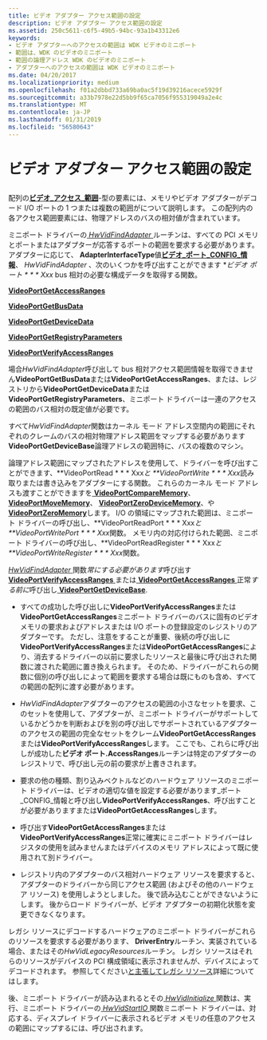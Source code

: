 ```yaml
---
title: ビデオ アダプター アクセス範囲の設定
description: ビデオ アダプター アクセス範囲の設定
ms.assetid: 250c5611-c6f5-49b5-94bc-93a1b43312e6
keywords:
- ビデオ アダプターへのアクセスの範囲は WDK ビデオのミニポート
- 範囲は、WDK のビデオのミニポート
- 範囲の論理アドレス WDK のビデオのミニポート
- アダプターへのアクセスの範囲は WDK ビデオのミニポート
ms.date: 04/20/2017
ms.localizationpriority: medium
ms.openlocfilehash: f01a2dbbd733a69ba0ac5f19d39216acece5929f
ms.sourcegitcommit: a33b7978e22d5bb9f65ca7056f955319049a2e4c
ms.translationtype: MT
ms.contentlocale: ja-JP
ms.lasthandoff: 01/31/2019
ms.locfileid: "56580643"
---
```

# <a name="setting-up-video-adapter-access-ranges"></a>ビデオ アダプター アクセス範囲の設定


## <span id="ddk_setting_up_video_adapter_access_ranges_gg"></span><span id="DDK_SETTING_UP_VIDEO_ADAPTER_ACCESS_RANGES_GG"></span>


配列の[**ビデオ\_アクセス\_範囲**](https://msdn.microsoft.com/library/windows/hardware/ff570498)-型の要素には、メモリやビデオ アダプターがデコード I/O ポートの 1 つまたは複数の範囲がについて説明します。 この配列内の各アクセス範囲要素には、物理アドレスのバスの相対値が含まれています。

ミニポート ドライバーの[ *HwVidFindAdapter* ](https://msdn.microsoft.com/library/windows/hardware/ff567332)ルーチンは、すべての PCI メモリとポートまたはアダプターが応答するポートの範囲を要求する必要があります。 アダプターに応じて、 **AdapterInterfaceType**値[**ビデオ\_ポート\_CONFIG\_情報**](https://msdn.microsoft.com/library/windows/hardware/ff570531)、 *HwVidFindAdapter* 、次のいくつかを呼び出すことができます **ビデオ ポート * * * Xxx* bus 相対の必要な構成データを取得する関数。

[**VideoPortGetAccessRanges**](https://msdn.microsoft.com/library/windows/hardware/ff570302)

[**VideoPortGetBusData**](https://msdn.microsoft.com/library/windows/hardware/ff570306)

[**VideoPortGetDeviceData**](https://msdn.microsoft.com/library/windows/hardware/ff570311)

[**VideoPortGetRegistryParameters**](https://msdn.microsoft.com/library/windows/hardware/ff570316)

[**VideoPortVerifyAccessRanges**](https://msdn.microsoft.com/library/windows/hardware/ff570377)

場合*HwVidFindAdapter*呼び出して bus 相対アクセス範囲情報を取得できません**VideoPortGetBusData**または**VideoPortGetAccessRanges**、または、レジストリから**VideoPortGetDeviceData**または**VideoPortGetRegistryParameters**、ミニポート ドライバーは一連のアクセスの範囲のバス相対の既定値が必要です。

すべて*HwVidFindAdapter*関数はカーネル モード アドレス空間内の範囲にそれぞれのクレームのバスの相対物理アドレス範囲をマップする必要があります**VideoPortGetDeviceBase**論理アドレスの範囲特に、バスの複数のマシン。

論理アドレス範囲にマップされたアドレスを使用して、ドライバーを呼び出すことができます、**VideoPortRead * * * Xxx*と **VideoPortWrite * * * Xxx*読み取りまたは書き込みをアダプターにする関数。 これらのカーネル モード アドレスも渡すことができますを[ **VideoPortCompareMemory**](https://msdn.microsoft.com/library/windows/hardware/ff570285)、 [ **VideoPortMoveMemory**](https://msdn.microsoft.com/library/windows/hardware/ff570332)、 [**VideoPortZeroDeviceMemory**](https://msdn.microsoft.com/library/windows/hardware/ff570492)、や[ **VideoPortZeroMemory**](https://msdn.microsoft.com/library/windows/hardware/ff570493)します。 I/O の領域にマップされた範囲は、ミニポート ドライバーの呼び出し、**VideoPortReadPort * * * Xxx*と **VideoPortWritePort * * * Xxx*関数。 メモリ内の対応付けられた範囲、ミニポート ドライバーの呼び出し、**VideoPortReadRegister * * * Xxx*と **VideoPortWriteRegister * * * Xxx*関数。

[ *HwVidFindAdapter* ](https://msdn.microsoft.com/library/windows/hardware/ff567332)関数*常にする必要があります*呼び出す[ **VideoPortVerifyAccessRanges** ](https://msdn.microsoft.com/library/windows/hardware/ff570377)または[ **VideoPortGetAccessRanges** ](https://msdn.microsoft.com/library/windows/hardware/ff570302)正常*する前に*呼び出し[ **VideoPortGetDeviceBase**](https://msdn.microsoft.com/library/windows/hardware/ff570310).

-   すべての成功した呼び出しに**VideoPortVerifyAccessRanges**または**VideoPortGetAccessRanges**ミニポート ドライバーのバスに固有のビデオ メモリの要求およびアドレスまたは I/O ポートの登録設定のレジストリのアダプターです。 ただし、注意をすることが重要、後続の呼び出しに**VideoPortVerifyAccessRanges**または**VideoPortGetAccessRanges**により、消去するドライバーの以前に要求したリソースと最後に呼び出された関数に渡された範囲に置き換えられます。 そのため、ドライバーがこれらの関数に個別の呼び出しによって範囲を要求する場合は既にものも含め、すべての範囲の配列に渡す必要があります。

-   *HwVidFindAdapter*アダプターのアクセスの範囲の小さなセットを要求、このセットを使用して、アダプターが、ミニポート ドライバーがサポートしているかどうかを判断およびを別の呼び出しでサポートされているアダプターのアクセスの範囲の完全なセットをクレーム**VideoPortGetAccessRanges**または**VideoPortVerifyAccessRanges**します。 ここでも、これらに呼び出しが成功した**ビデオ ポート.AccessRanges**ルーチンは特定のアダプターのレジストリで、呼び出し元の前の要求が上書きされます。

-   要求の他の種類、割り込みベクトルなどのハードウェア リソースのミニポート ドライバーは、ビデオの適切な値を設定する必要があります\_ポート\_CONFIG\_情報と呼び出し**VideoPortVerifyAccessRanges**、呼び出すことが必要がありますまたは**VideoPortGetAccessRanges**します。

-   呼び出す**VideoPortGetAccessRanges**または**VideoPortVerifyAccessRanges**正常に確実にミニポート ドライバーはレジスタの使用を試みませんまたはデバイスのメモリ アドレスによって既に使用されて別ドライバー。

-   レジストリ内のアダプターのバス相対ハードウェア リソースを要求すると、アダプターのドライバーから同じアクセス範囲 (およびその他のハードウェア リソース) を使用しようとしました。 後で読み込むことができないようにします。 後からロード ドライバーが、ビデオ アダプターの初期化状態を変更できなくなります。

レガシ リソースにデコードするハードウェアのミニポート ドライバーがこれらのリソースを要求する必要があります、 **DriverEntry**ルーチン、実装されている場合、またはその*HwVidLegacyResources*ルーチン。 レガシ リソースはそれらのリソースがデバイスの PCI 構成領域に表示されませんが、デバイスによってデコードされます。 参照してください[と主張してレガシ リソース](claiming-legacy-resources.md)詳細についてはします。

後、ミニポート ドライバーが読み込まれるとその[ *HwVidInitialize* ](https://msdn.microsoft.com/library/windows/hardware/ff567345)関数は、実行、ミニポート ドライバーの[ *HwVidStartIO* ](https://msdn.microsoft.com/library/windows/hardware/ff567367)関数ミニポート ドライバーは、対応する、ディスプレイ ドライバーに表示されるビデオ メモリの任意のアクセスの範囲にマップするには、呼び出されます。

 

 





